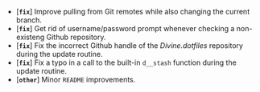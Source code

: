 * [**`fix`**] Improve pulling from Git remotes while also changing the current branch.
* [**`fix`**] Get rid of username/password prompt whenever checking a non-existeng Github repository.
* [**`fix`**] Fix the incorrect Github handle of the *Divine.dotfiles* repository during the update routine.
* [**`fix`**] Fix a typo in a call to the built-in `d__stash` function during the update routine.
* [**`other`**] Minor `README` improvements.
